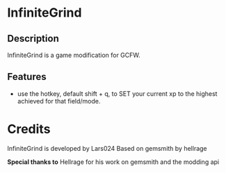 # InfiniteGrind

## Description
InfiniteGrind is a game modification for GCFW.

## Features
* use the hotkey, default shift + q, to SET your current xp to the highest achieved for that field/mode.

# Credits
InfiniteGrind is developed by Lars024 Based on gemsmith by hellrage

**Special thanks to**
Hellrage for his work on gemsmith and the modding api